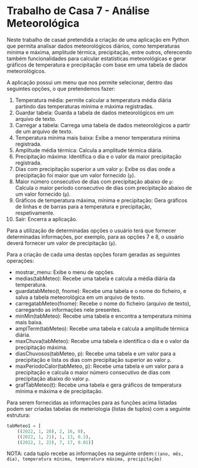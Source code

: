 # Trabalho de Casa 7 - Análise Meteorológica

Neste trabalho de casaé pretendida a criação de uma aplicação em Python que permita analisar dados meteorológicos diários, como temperaturas mínima e máxima, amplitude térmica, precipitação, entre outros, oferecendo também funcionalidades para calcular estatísticas meteorológicas e gerar gráficos de temperatura e precipitação com base em uma tabela de dados meteorológicos.

A aplicação possui um menu que nos permite selecionar, dentro das seguintes opções, o que pretendemos fazer:

1. Temperatura média: permite calcular a temperatura média diária partindo das temperaturas mínima e máxima registradas.
2. Guardar tabela: Guarda a tabela de dados meteorológicos em um arquivo de texto.
3. Carregar a tabela: Carrega uma tabela de dados meteorológicos a partir de um arquivo de texto.
4. Temperatura mínima mais baixa: Exibe a menor temperatura mínima registrada.
5. Amplitude média térmica: Calcula a amplitude térmica diária.
6. Precipitação máxima: Identifica o dia e o valor da maior precipitação registrada.
7. Dias com precipitação superior a um valor `p`: Exibe os dias onde a precipitação foi maior que um valor fornecido (`p`).
8. Maior número consecutivo de dias com precipitação abaixo de `p`: Calcula o maior período consecutivo de dias com precipitação abaixo de um valor fornecido (`p`).
9. Gráficos de temperatura máxima, mínima e precipitação: Gera gráficos de linhas e de barras para a temperatura e precipitação, respetivamente.
0. Sair: Encerra a aplicação.

Para a utilização de determinadas opções o usuário terá que fornecer determinadas informações, por exemplo, para as opções 7 e 8, o usuário deverá fornecer um valor de precipitação (`p`).

Para a criação de cada uma destas opções foram geradas as seguintes operações:

- mostrar_menu: Exibe o menu de opções.
- medias(tabMeteo): Recebe uma tabela e calcula a média diária da temperatura.
- guardatabMeteo(t, fnome): Recebe uma tabela e o nome do ficheiro, e salva a tabela meteorológica em um arquivo de texto.
- carregatabMeteo(fnome): Recebe o nome do ficheiro (arquivo de texto), carregando as informações nele presentes.
- minMin(tabMeteo): Recebe uma tabela e encontra a temperatura mínima mais baixa.
- amplTerm(tabMeteo): Recebe uma tabela e calcula a amplitude térmica diária.
- maxChuva(tabMeteo): Recebe uma tabela e identifica o dia e o valor da precipitação máxima.
- diasChuvosos(tabMeteo, p): Recebe uma tabela e um valor para a precipitação e lista os dias com precipitação superior ao valor `p`.
- maxPeriodoCalor(tabMeteo, p): Recebe uma tabela e um valor para a precipitação e calcula o maior número consecutivo de dias com precipitação abaixo do valor `p`.
- grafTabMeteo(t): Recebe uma tabela e gera gráficos de temperatura mínima e máxima e de precipitação.

Para serem fornecidas as informações para as funções acima listadas podem ser criadas tabelas de meteriologia (listas de tuplos) com a seguinte estrutura:


```python
tabMeteo1 = [
    ((2022, 1, 20), 2, 16, 0),
    ((2022, 1, 21), 1, 13, 0.2),
    ((2022, 1, 22), 7, 17, 0.01)]
```

NOTA: cada tuplo recebe as informações na seguinte ordem:`((ano, mês, dia), temperatura mínima, temperatura máxima, precipitação)`
